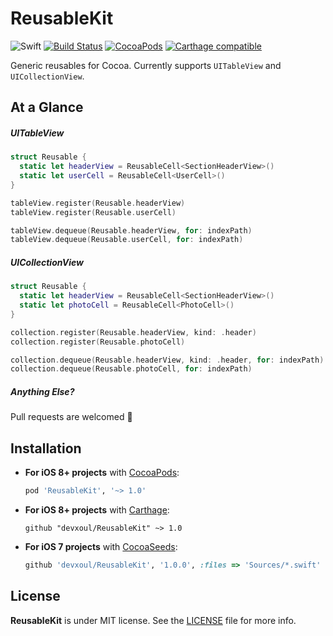 ReusableKit
===========

![Swift](https://img.shields.io/badge/Swift-3.0-orange.svg)
[![Build Status](https://travis-ci.org/devxoul/ReusableKit.svg)](https://travis-ci.org/devxoul/ReusableKit)
[![CocoaPods](http://img.shields.io/cocoapods/v/ReusableKit.svg)](https://cocoapods.org/pods/ReusableKit)
[![Carthage compatible](https://img.shields.io/badge/Carthage-compatible-4BC51D.svg?style=flat)](https://github.com/Carthage/Carthage)

Generic reusables for Cocoa. Currently supports `UITableView` and `UICollectionView`.


At a Glance
-----------

##### UITableView

```swift
struct Reusable {
  static let headerView = ReusableCell<SectionHeaderView>()
  static let userCell = ReusableCell<UserCell>()
}

tableView.register(Reusable.headerView)
tableView.register(Reusable.userCell)

tableView.dequeue(Reusable.headerView, for: indexPath)
tableView.dequeue(Reusable.userCell, for: indexPath)
```

##### UICollectionView

```swift
struct Reusable {
  static let headerView = ReusableCell<SectionHeaderView>()
  static let photoCell = ReusableCell<PhotoCell>()
}

collection.register(Reusable.headerView, kind: .header)
collection.register(Reusable.photoCell)

collection.dequeue(Reusable.headerView, kind: .header, for: indexPath)
collection.dequeue(Reusable.photoCell, for: indexPath)
```

##### Anything Else?

Pull requests are welcomed 💖


Installation
------------

- **For iOS 8+ projects** with [CocoaPods](https://cocoapods.org):

    ```ruby
    pod 'ReusableKit', '~> 1.0'
    ```

- **For iOS 8+ projects** with [Carthage](https://github.com/Carthage/Carthage):

    ```
    github "devxoul/ReusableKit" ~> 1.0
    ```

- **For iOS 7 projects** with [CocoaSeeds](https://github.com/devxoul/CocoaSeeds):

    ```ruby
    github 'devxoul/ReusableKit', '1.0.0', :files => 'Sources/*.swift'
    ```


License
-------

**ReusableKit** is under MIT license. See the [LICENSE](LICENSE) file for more info.
